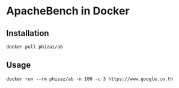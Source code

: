 # ApacheBench in Docker

## Installation

```
docker pull phizaz/ab
```

## Usage

```
docker run --rm phizaz/ab -n 100 -c 3 https://www.google.co.th
```


